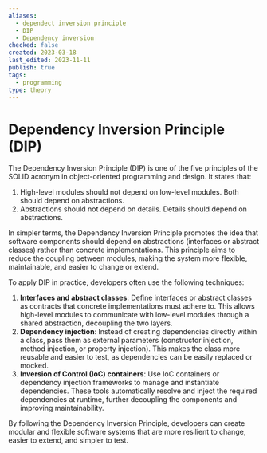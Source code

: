 ```yaml
---
aliases:
  - dependect inversion principle
  - DIP
  - Dependency inversion
checked: false
created: 2023-03-18
last_edited: 2023-11-11
publish: true
tags:
  - programming
type: theory
---
```

# Dependency Inversion Principle (DIP)

The Dependency Inversion Principle (DIP) is one of the five principles of the SOLID acronym in object-oriented programming and design. It states that:

1.  High-level modules should not depend on low-level modules. Both should depend on abstractions.
2.  Abstractions should not depend on details. Details should depend on abstractions.

In simpler terms, the Dependency Inversion Principle promotes the idea that software components should depend on abstractions (interfaces or abstract classes) rather than concrete implementations. This principle aims to reduce the coupling between modules, making the system more flexible, maintainable, and easier to change or extend.

To apply DIP in practice, developers often use the following techniques:

1.  **Interfaces and abstract classes**: Define interfaces or abstract classes as contracts that concrete implementations must adhere to. This allows high-level modules to communicate with low-level modules through a shared abstraction, decoupling the two layers.
2.  **Dependency injection**: Instead of creating dependencies directly within a class, pass them as external parameters (constructor injection, method injection, or property injection). This makes the class more reusable and easier to test, as dependencies can be easily replaced or mocked.
3.  **Inversion of Control (IoC) containers**: Use IoC containers or dependency injection frameworks to manage and instantiate dependencies. These tools automatically resolve and inject the required dependencies at runtime, further decoupling the components and improving maintainability.

By following the Dependency Inversion Principle, developers can create modular and flexible software systems that are more resilient to change, easier to extend, and simpler to test.
